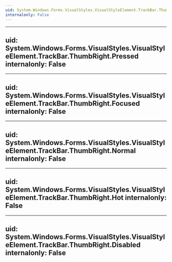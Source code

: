 ```yaml
---
uid: System.Windows.Forms.VisualStyles.VisualStyleElement.TrackBar.ThumbRight
internalonly: False
---
```


---
uid: System.Windows.Forms.VisualStyles.VisualStyleElement.TrackBar.ThumbRight.Pressed
internalonly: False
---

---
uid: System.Windows.Forms.VisualStyles.VisualStyleElement.TrackBar.ThumbRight.Focused
internalonly: False
---

---
uid: System.Windows.Forms.VisualStyles.VisualStyleElement.TrackBar.ThumbRight.Normal
internalonly: False
---

---
uid: System.Windows.Forms.VisualStyles.VisualStyleElement.TrackBar.ThumbRight.Hot
internalonly: False
---

---
uid: System.Windows.Forms.VisualStyles.VisualStyleElement.TrackBar.ThumbRight.Disabled
internalonly: False
---

